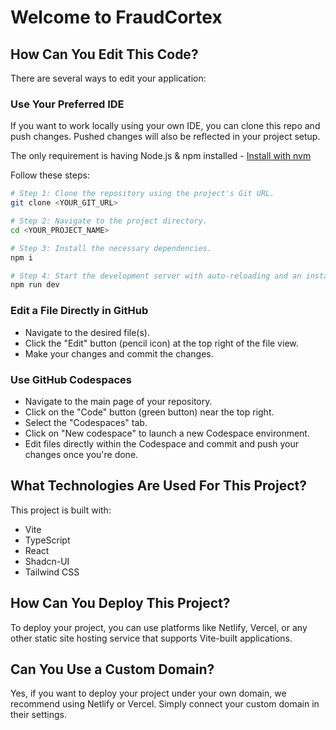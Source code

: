 # Welcome to FraudCortex


## How Can You Edit This Code?

There are several ways to edit your application:

### Use Your Preferred IDE

If you want to work locally using your own IDE, you can clone this repo and push changes. Pushed changes will also be reflected in your project setup.

The only requirement is having Node.js & npm installed - [Install with nvm](https://github.com/nvm-sh/nvm#installing-and-updating)

Follow these steps:

```sh
# Step 1: Clone the repository using the project's Git URL.
git clone <YOUR_GIT_URL>

# Step 2: Navigate to the project directory.
cd <YOUR_PROJECT_NAME>

# Step 3: Install the necessary dependencies.
npm i

# Step 4: Start the development server with auto-reloading and an instant preview.
npm run dev
```

### Edit a File Directly in GitHub

- Navigate to the desired file(s).
- Click the "Edit" button (pencil icon) at the top right of the file view.
- Make your changes and commit the changes.

### Use GitHub Codespaces

- Navigate to the main page of your repository.
- Click on the "Code" button (green button) near the top right.
- Select the "Codespaces" tab.
- Click on "New codespace" to launch a new Codespace environment.
- Edit files directly within the Codespace and commit and push your changes once you're done.

## What Technologies Are Used For This Project?

This project is built with:

- Vite
- TypeScript
- React
- Shadcn-UI
- Tailwind CSS

## How Can You Deploy This Project?

To deploy your project, you can use platforms like Netlify, Vercel, or any other static site hosting service that supports Vite-built applications.

## Can You Use a Custom Domain?

Yes, if you want to deploy your project under your own domain, we recommend using Netlify or Vercel. Simply connect your custom domain in their settings.

